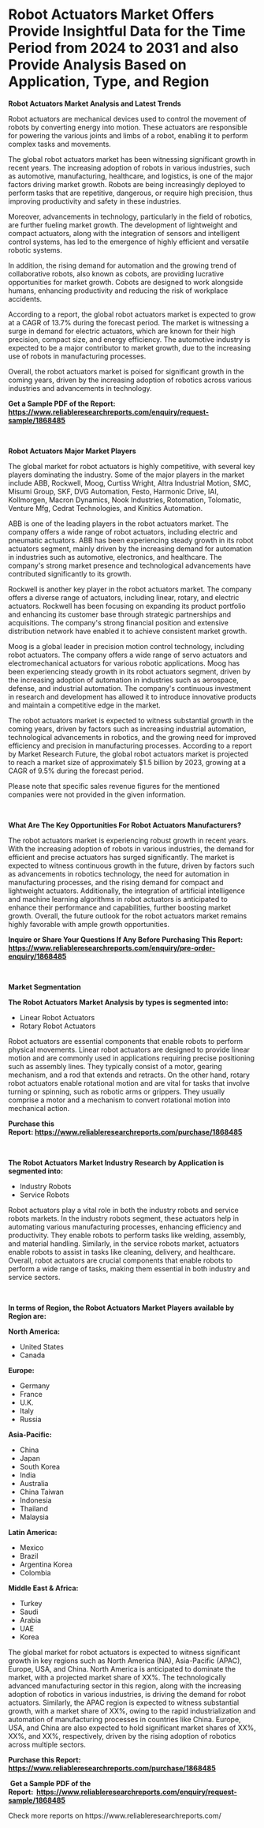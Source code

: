 <p><h1>Robot Actuators Market Offers Provide Insightful Data for the Time Period from 2024 to 2031 and also Provide Analysis Based on Application, Type, and Region</h1></p><p><strong>Robot Actuators Market Analysis and Latest Trends</strong></p>
<p><p>Robot actuators are mechanical devices used to control the movement of robots by converting energy into motion. These actuators are responsible for powering the various joints and limbs of a robot, enabling it to perform complex tasks and movements.</p><p>The global robot actuators market has been witnessing significant growth in recent years. The increasing adoption of robots in various industries, such as automotive, manufacturing, healthcare, and logistics, is one of the major factors driving market growth. Robots are being increasingly deployed to perform tasks that are repetitive, dangerous, or require high precision, thus improving productivity and safety in these industries.</p><p>Moreover, advancements in technology, particularly in the field of robotics, are further fueling market growth. The development of lightweight and compact actuators, along with the integration of sensors and intelligent control systems, has led to the emergence of highly efficient and versatile robotic systems.</p><p>In addition, the rising demand for automation and the growing trend of collaborative robots, also known as cobots, are providing lucrative opportunities for market growth. Cobots are designed to work alongside humans, enhancing productivity and reducing the risk of workplace accidents.</p><p>According to a report, the global robot actuators market is expected to grow at a CAGR of 13.7% during the forecast period. The market is witnessing a surge in demand for electric actuators, which are known for their high precision, compact size, and energy efficiency. The automotive industry is expected to be a major contributor to market growth, due to the increasing use of robots in manufacturing processes.</p><p>Overall, the robot actuators market is poised for significant growth in the coming years, driven by the increasing adoption of robotics across various industries and advancements in technology.</p></p>
<p><strong>Get a Sample PDF of the Report:&nbsp; <a href="https://www.reliableresearchreports.com/enquiry/request-sample/1868485">https://www.reliableresearchreports.com/enquiry/request-sample/1868485</a></strong></p>
<p>&nbsp;</p>
<p><strong>Robot Actuators Major Market Players</strong></p>
<p><p>The global market for robot actuators is highly competitive, with several key players dominating the industry. Some of the major players in the market include ABB, Rockwell, Moog, Curtiss Wright, Altra Industrial Motion, SMC, Misumi Group, SKF, DVG Automation, Festo, Harmonic Drive, IAI, Kollmorgen, Macron Dynamics, Nook Industries, Rotomation, Tolomatic, Venture Mfg, Cedrat Technologies, and Kinitics Automation.</p><p>ABB is one of the leading players in the robot actuators market. The company offers a wide range of robot actuators, including electric and pneumatic actuators. ABB has been experiencing steady growth in its robot actuators segment, mainly driven by the increasing demand for automation in industries such as automotive, electronics, and healthcare. The company's strong market presence and technological advancements have contributed significantly to its growth.</p><p>Rockwell is another key player in the robot actuators market. The company offers a diverse range of actuators, including linear, rotary, and electric actuators. Rockwell has been focusing on expanding its product portfolio and enhancing its customer base through strategic partnerships and acquisitions. The company's strong financial position and extensive distribution network have enabled it to achieve consistent market growth.</p><p>Moog is a global leader in precision motion control technology, including robot actuators. The company offers a wide range of servo actuators and electromechanical actuators for various robotic applications. Moog has been experiencing steady growth in its robot actuators segment, driven by the increasing adoption of automation in industries such as aerospace, defense, and industrial automation. The company's continuous investment in research and development has allowed it to introduce innovative products and maintain a competitive edge in the market.</p><p>The robot actuators market is expected to witness substantial growth in the coming years, driven by factors such as increasing industrial automation, technological advancements in robotics, and the growing need for improved efficiency and precision in manufacturing processes. According to a report by Market Research Future, the global robot actuators market is projected to reach a market size of approximately $1.5 billion by 2023, growing at a CAGR of 9.5% during the forecast period.</p><p>Please note that specific sales revenue figures for the mentioned companies were not provided in the given information.</p></p>
<p>&nbsp;</p>
<p><strong>What Are The Key Opportunities For Robot Actuators Manufacturers?</strong></p>
<p><p>The robot actuators market is experiencing robust growth in recent years. With the increasing adoption of robots in various industries, the demand for efficient and precise actuators has surged significantly. The market is expected to witness continuous growth in the future, driven by factors such as advancements in robotics technology, the need for automation in manufacturing processes, and the rising demand for compact and lightweight actuators. Additionally, the integration of artificial intelligence and machine learning algorithms in robot actuators is anticipated to enhance their performance and capabilities, further boosting market growth. Overall, the future outlook for the robot actuators market remains highly favorable with ample growth opportunities.</p></p>
<p><strong>Inquire or Share Your Questions If Any Before Purchasing This Report: <a href="https://www.reliableresearchreports.com/enquiry/pre-order-enquiry/1868485">https://www.reliableresearchreports.com/enquiry/pre-order-enquiry/1868485</a></strong></p>
<p>&nbsp;</p>
<p><strong>Market Segmentation</strong></p>
<p><strong>The Robot Actuators Market Analysis by types is segmented into:</strong></p>
<p><ul><li>Linear Robot Actuators</li><li>Rotary Robot Actuators</li></ul></p>
<p><p>Robot actuators are essential components that enable robots to perform physical movements. Linear robot actuators are designed to provide linear motion and are commonly used in applications requiring precise positioning such as assembly lines. They typically consist of a motor, gearing mechanism, and a rod that extends and retracts. On the other hand, rotary robot actuators enable rotational motion and are vital for tasks that involve turning or spinning, such as robotic arms or grippers. They usually comprise a motor and a mechanism to convert rotational motion into mechanical action.</p></p>
<p><strong>Purchase this Report:&nbsp;<a href="https://www.reliableresearchreports.com/purchase/1868485">https://www.reliableresearchreports.com/purchase/1868485</a></strong></p>
<p>&nbsp;</p>
<p><strong>The Robot Actuators Market Industry Research by Application is segmented into:</strong></p>
<p><ul><li>Industry Robots</li><li>Service Robots</li></ul></p>
<p><p>Robot actuators play a vital role in both the industry robots and service robots markets. In the industry robots segment, these actuators help in automating various manufacturing processes, enhancing efficiency and productivity. They enable robots to perform tasks like welding, assembly, and material handling. Similarly, in the service robots market, actuators enable robots to assist in tasks like cleaning, delivery, and healthcare. Overall, robot actuators are crucial components that enable robots to perform a wide range of tasks, making them essential in both industry and service sectors.</p></p>
<p>&nbsp;</p>
<p><strong>In terms of Region, the Robot Actuators Market Players available by Region are:</strong></p>
<p>
    <p> <strong> North America: </strong>
        <ul>
            <li>United States</li>
            <li>Canada</li>
        </ul>
        </p> 
    <p> <strong> Europe: </strong>
        <ul>
            <li>Germany</li>
            <li>France</li>
            <li>U.K.</li>
            <li>Italy</li>
            <li>Russia</li>
        </ul>
        </p> 
    <p> <strong> Asia-Pacific: </strong>
        <ul>
            <li>China</li>
            <li>Japan</li>
            <li>South Korea</li>
            <li>India</li>
            <li>Australia</li>
            <li>China Taiwan</li>
            <li>Indonesia</li>
            <li>Thailand</li>
            <li>Malaysia</li>
        </ul>
        </p> 
    <p> <strong> Latin America: </strong>
        <ul>
            <li>Mexico</li>
            <li>Brazil</li>
            <li>Argentina Korea</li>
            <li>Colombia</li>
        </ul>
        </p> 
    <p> <strong> Middle East & Africa: </strong>
        <ul>
            <li>Turkey</li>
            <li>Saudi</li>
            <li>Arabia</li>
            <li>UAE</li>
            <li>Korea</li>
        </ul>
    </p>
    </p>
<p><p>The global market for robot actuators is expected to witness significant growth in key regions such as North America (NA), Asia-Pacific (APAC), Europe, USA, and China. North America is anticipated to dominate the market, with a projected market share of XX%. The technologically advanced manufacturing sector in this region, along with the increasing adoption of robotics in various industries, is driving the demand for robot actuators. Similarly, the APAC region is expected to witness substantial growth, with a market share of XX%, owing to the rapid industrialization and automation of manufacturing processes in countries like China. Europe, USA, and China are also expected to hold significant market shares of XX%, XX%, and XX%, respectively, driven by the rising adoption of robotics across multiple sectors.</p></p>
<p><strong>Purchase this Report: <a href="https://www.reliableresearchreports.com/purchase/1868485">https://www.reliableresearchreports.com/purchase/1868485</a></strong></p>
<p>&nbsp;<strong>Get a Sample PDF of the Report:&nbsp;&nbsp;<a href="https://www.reliableresearchreports.com/enquiry/request-sample/1868485">https://www.reliableresearchreports.com/enquiry/request-sample/1868485</a></strong></p>
<p><strong></strong></p>
<p>Check more reports on https://www.reliableresearchreports.com/</p>